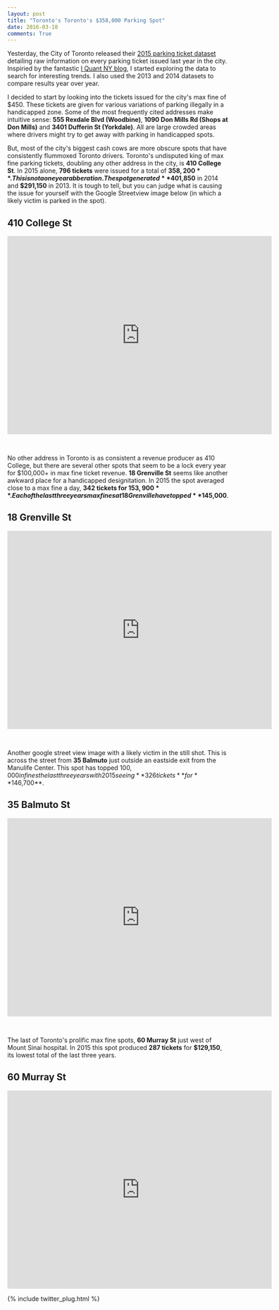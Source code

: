 ```yaml
---
layout: post
title: "Toronto's Toronto's $358,000 Parking Spot"
date: 2016-03-10
comments: True
---
```


Yesterday, the City of Toronto released their <a href="http://www1.toronto.ca/wps/portal/contentonly?vgnextoid=ca20256c54ea4310VgnVCM1000003dd60f89RCRD">2015 parking ticket dataset</a> detailing raw information on every parking ticket issued last year in the city.  Inspiried by the fantastic <a href="http://iquantny.tumblr.com/">I Quant NY blog</a>, I started exploring the data to search for interesting trends.  I also used the 2013 and 2014 datasets to compare results year over year.

I decided to start by looking into the tickets issued for the city's max fine of $450.  These tickets are given for various variations of parking illegally in a handicapped zone.  Some of the most frequently cited addresses make intuitive sense: **555 Rexdale Blvd (Woodbine)**, **1090 Don Mills Rd (Shops at Don Mills)** and **3401 Dufferin St (Yorkdale)**.  All are large crowded areas where drivers might try to get away with parking in handicapped spots.

But, most of the city's biggest cash cows are more obscure spots that have consistently flummoxed Toronto drivers.  Toronto's undisputed king of max fine parking tickets, doubling any other address in the city, is **410 College St**.  In 2015 alone, **796 tickets** were issued for a total of **$358,200**.  This is not a one year abberation.  The spot generated **$401,850** in 2014 and **$291,150** in 2013.  It is tough to tell, but you can judge what is causing the issue for yourself with the Google Streetview image below (in which a likely victim is parked in the spot).  

## 410 College St

<iframe src="https://www.google.com/maps/embed?pb=!1m0!3m2!1sen!2sca!4v1455649270872!6m8!1m7!1sk9t_aIUtkuWeAvu_uTdHFA!2m2!1d43.65675864281898!2d-79.40623669615232!3f144.63015609181116!4f-16.43494906144889!5f0.7820865974627469" width="600" height="450" frameborder="0" style="border:0" allowfullscreen></iframe>

&nbsp;

No other address in Toronto is as consistent a revenue producer as 410 College, but there are several other spots that seem to be a lock every year for $100,000+ in max fine ticket revenue.  **18 Grenville St** seems like another awkward place for a handicapped designitation.  In 2015 the spot averaged close to a max fine a day, **342 tickets for $153,900**.  Each of the last three years max fines at 18 Grenville have topped **$145,000**.

## 18 Grenville St 

<iframe src="https://www.google.com/maps/embed?pb=!1m0!3m2!1sen!2sca!4v1455651657879!6m8!1m7!1s83857MNyUcdO5tzZJ82cxA!2m2!1d43.66195861412737!2d-79.38421575983601!3f329.1808863828714!4f-5.896528146053157!5f0.7820865974627469" width="600" height="450" frameborder="0" style="border:0" allowfullscreen></iframe>

&nbsp;

Another google street view image with a likely victim in the still shot.  This is across the street from **35 Balmuto** just outside an eastside exit from the Manulife Center.  This spot has topped $100,000 in fines the last three years with 2015 seeing **326 tickets** for **$146,700**.

## 35 Balmuto St

<iframe src="https://www.google.com/maps/embed?pb=!1m0!3m2!1sen!2sca!4v1457569124752!6m8!1m7!1s1EsfEA2OFO2ZS7besE31jg!2m2!1d43.66953377351889!2d-79.3878226779771!3f223.54294412397383!4f-11.343472253253594!5f1.9587109090973311" width="600" height="450" frameborder="0" style="border:0" allowfullscreen></iframe>

&nbsp;

The last of Toronto's prolific max fine spots, **60 Murray St** just west of Mount Sinai hospital.  In 2015 this spot produced **287 tickets** for **$129,150**, its lowest total of the last three years.

## 60 Murray St

<iframe src="https://www.google.com/maps/embed?pb=!1m0!3m2!1sen!2sca!4v1455651896816!6m8!1m7!1sotM4k6jUW09oEeBmET3sQg!2m2!1d43.65821668092152!2d-79.39131905145949!3f245!4f0!5f0.7820865974627469" width="600" height="450" frameborder="0" style="border:0" allowfullscreen></iframe>



{% include twitter_plug.html %}
